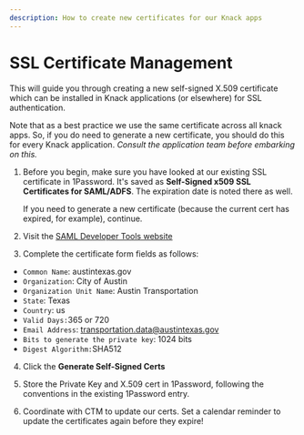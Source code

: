 ```yaml
---
description: How to create new certificates for our Knack apps
---
```


# SSL Certificate Management

This will guide you through creating a new self-signed X.509 certificate which can be installed in Knack applications \(or elsewhere\) for SSL authentication.

Note that as a best practice we use the same certificate across all knack apps. So, if you do need to generate a new certificate, you should do this for every Knack application. _Consult the application team before embarking on this._

1. Before you begin, make sure you have looked at our existing SSL certificate in 1Password. It's saved as **Self-Signed x509 SSL Certificates for SAML/ADFS**. The expiration date is noted there as well.

   If you need to generate a new certificate \(because the current cert has expired, for example\), continue.

2. Visit the [SAML Developer Tools website](https://www.samltool.com/self_signed_certs.php)
3. Complete the certificate form fields as follows:

* `Common Name`: austintexas.gov
* `Organization`: City of Austin
* `Organization Unit Name`: Austin Transportation
* `State`: Texas
* `Country`: us
* `Valid Days:`365 or 720
* `Email Address`: transportation.data@austintexas.gov
* `Bits to generate the private key`: 1024 bits
* `Digest Algorithm:`SHA512

4. Click the **Generate Self-Signed Certs** 

5. Store the Private Key and X.509 cert in 1Password, following the conventions in the existing 1Password entry.

6. Coordinate with CTM to update our certs. Set a calendar reminder to update the certificates again before they expire!

